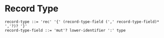 # Record Type

```ebnf
record-type ::= 'rec' '{' (record-type-field (',' record-type-field)* ','?)? '}'
record-type-field ::= 'mut'? lower-identifier ':' type
```
